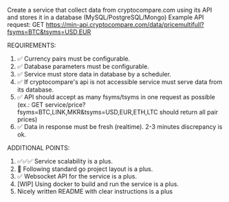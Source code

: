 Create a service that collect data from cryptocompare.com using its API and stores it in a database (MySQL/PostgreSQL/Mongo)
Example API request: GET https://min-api.cryptocompare.com/data/pricemultifull?fsyms=BTC&tsyms=USD,EUR

REQUIREMENTS:
1. ✅ Currency pairs must be configurable.
2. ✅ Database parameters must be configurable.
3. ✅ Service must store data in database by a scheduler.
4. ✅ If cryptocompare's api is not accessible service must serve data from its database.
5. ✅ API should accept as many fsyms/tsyms in one request as possible (ex.: GET service/price?fsyms=BTC,LINK,MKR&tsyms=USD,EUR,ETH,LTC should return all pair prices)
6. ✅ Data in response must be fresh (realtime). 2-3 minutes discrepancy is ok.

ADDITIONAL POINTS:
1. ✅✅✅ Service scalability is a plus.
2. 🚫 Following standard go project layout is a plus.
3. ✅ Websocket API for the service is a plus.
4. [WIP] Using docker to build and run the service is a plus.
5. Nicely written README with clear instructions is a plus
